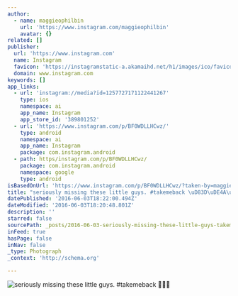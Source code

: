 ```yaml
---
author:
  - name: maggieophilbin
    url: 'https://www.instagram.com/maggieophilbin'
    avatar: {}
related: []
publisher:
  url: 'https://www.instagram.com'
  name: Instagram
  favicon: 'https://instagramstatic-a.akamaihd.net/h1/images/ico/favicon.ico/dfa85bb1fd63.ico'
  domain: www.instagram.com
keywords: []
app_links:
  - url: 'instagram://media?id=1257727171122441267'
    type: ios
    namespace: ai
    app_name: Instagram
    app_store_id: '389801252'
  - url: 'https://www.instagram.com/p/BF0WDLLHCwz/'
    type: android
    namespace: ai
    app_name: Instagram
    package: com.instagram.android
  - path: https/instagram.com/p/BF0WDLLHCwz/
    package: com.instagram.android
    namespace: google
    type: android
isBasedOnUrl: 'https://www.instagram.com/p/BF0WDLLHCwz/?taken-by=maggieophilbin'
title: "seriously missing these little guys. #takemeback \uD83D\uDE4A\uD83D\uDE49\uD83D\uDE48"
datePublished: '2016-06-03T18:22:00.494Z'
dateModified: '2016-06-03T18:20:48.801Z'
description: ''
starred: false
sourcePath: _posts/2016-06-03-seriously-missing-these-little-guys-takemeback.md
inFeed: true
hasPage: false
inNav: false
_type: Photograph
_context: 'http://schema.org'

---
```

![seriously missing these little guys. #takemeback ](https://scontent.cdninstagram.com/t51.2885-15/s640x640/sh0.08/e35/13285314_1209975382376704_1345854019_n.jpg?ig_cache_key=MTI1NzcyNzE3MTEyMjQ0MTI2Nw%3D%3D.2)